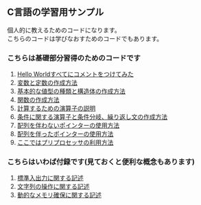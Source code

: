 ## C言語の学習用サンプル

個人的に教えるためのコードになります。<br>
こちらのコードは学びなおすためのコードでもあります。

### こちらは基礎部分習得のためのコードです
1. [Hello Worldすべてにコメントをつけてみた](https://github.com/Chronoss0518/Console_C/blob/master/sample/sample1.c)
2. [変数と定数の作成方法](https://github.com/Chronoss0518/Console_C/blob/master/sample/sample2.c)
3. [基本的な値型の種類と構造体の作成方法](https://github.com/Chronoss0518/Console_C/blob/master/sample/sample3.c)
4. [関数の作成方法](https://github.com/Chronoss0518/Console_C/blob/master/sample/sample4.c)
5. [計算するための演算子の説明](https://github.com/Chronoss0518/Console_C/blob/master/sample/sample5.c)
6. [条件に関する演算子と条件分岐、繰り返し文の作成方法](https://github.com/Chronoss0518/Console_C/blob/master/sample/sample6.c)
7. [配列を伴わないポインターの使用方法](https://github.com/Chronoss0518/Console_C/blob/master/sample/sample7.c)
8. [配列を伴ったポインターの使用方法](https://github.com/Chronoss0518/Console_C/blob/master/sample/sample8.c)
9. [ここではプリプロセッサの利用方法](https://github.com/Chronoss0518/Console_C/blob/master/sample/sample9.c)

### こちらはいわば付録です(見ておくと便利な概念もあります)
1. [標準入出力に関する記述](https://github.com/Chronoss0518/Console_C/blob/master/sample/sampleEx1.c)
2. [文字列の操作に関する記述](https://github.com/Chronoss0518/Console_C/blob/master/sample/sampleEx2.c)
3. [動的なメモリ確保に関する記述](https://github.com/Chronoss0518/Console_C/blob/master/sample/sampleEx3.c)
